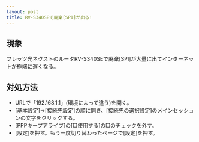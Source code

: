 ```yaml
---
layout: post
title: RV-S340SEで廃棄[SPI]が出る!
---
```


## 現象

フレッツ光ネクストのルータRV-S340SEで廃棄[SPI]が大量に出てインターネットが極端に遅くなる。

## 対処方法

- URLで「192.168.1.1」(環境によって違う)を開く。
- [基本設定]→[接続先設定]の順に開き、[接続先の選択設定]のメインセッションの文字をクリックする。
- [PPPキープアライブ]の[□使用する]の□のチェックを外す。
- [設定]を押す。もう一度切り替わったページで[設定]を押す。
